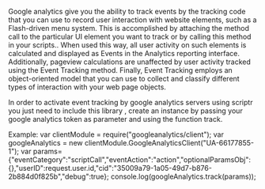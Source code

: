 Google analytics give you the ability to track events by the tracking code that you can use to record user interaction with website elements, such as a Flash-driven menu system. This is accomplished by attaching the method call to the particular UI element you want to track or by calling this method in your scripts.. When used this way, all user activity on such elements is calculated and displayed as Events in the Analytics reporting interface. Additionally, pageview calculations are unaffected by user activity tracked using the Event Tracking method. Finally, Event Tracking employs an object-oriented model that you can use to collect and classify different types of interaction with your web page objects.


In order to activate  event tracking by google analytics servers using scriptr you just need to include this library , create an instance by passing your google analytics token as parameter and using the function track.

Example:
var clientModule = require("googleanalytics/client");
var googleAnalytics = new clientModule.GoogleAnalyticsClient("UA-66177855-1");
  var params={"eventCategory":"scriptCall","eventAction":"action","optionalParamsObj":{},"userID":request.user.id,"cid":"35009a79-1a05-49d7-b876-2b884d0f825b","debug":true};
console.log(googleAnalytics.track(params));
